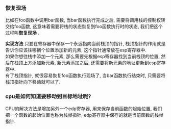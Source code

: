 ### 恢复现场  
比如在foo函数中调用bar函数, 当bar函数执行完成之后, 需要将调用栈的控制权转交给foo函数, 这意味着需要将栈的状态恢复到foo函数执行时的状态, 我们把这个过程叫**恢复现场** .  

**实现方法**
只要在寄存器中保存一个永远指向当前栈顶的指针, 栈顶指针的作用就是告诉你应该往哪搁个位置添加新的元素, 这个指针通常放在esp寄存器中.  
如果你想往栈中添加一个元素, 那么需要先根据esp寄存器找到当前栈顶的位置, 然后在栈顶上方添加新元素, 新元素添加之后, 还需要将新元素的地址更新到esp寄存器中.   
有了栈顶指针, 就很容易恢复foo函数执行现场了, 当bar函数执行结束时, 只需要将栈顶指针向下移动就可以了.   


### cpu是如何知道要移动到目标地址呢?  
CPU的解决方法是增加另外一个edp寄存器, 用来保存当前函数的起始位置, 我们把一个函数的起始位置也称为栈帧指针, edp寄存器中保存的就是当前函数的栈帧指针.  



